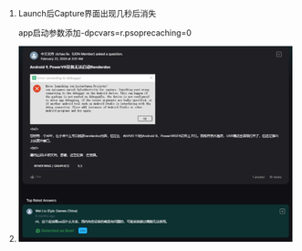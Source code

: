 1. Launch后Capture界面出现几秒后消失
   
   app启动参数添加-dpcvars=r.psoprecaching=0


2. ![](./RenderDocPic/1.png)